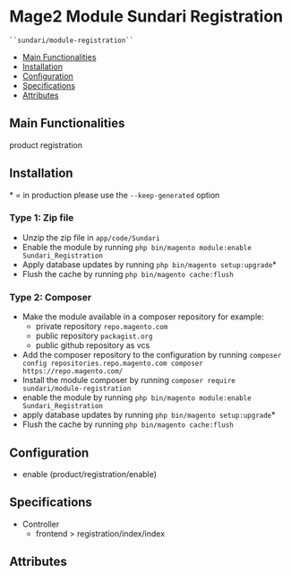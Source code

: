 # Mage2 Module Sundari Registration

    ``sundari/module-registration``

 - [Main Functionalities](#markdown-header-main-functionalities)
 - [Installation](#markdown-header-installation)
 - [Configuration](#markdown-header-configuration)
 - [Specifications](#markdown-header-specifications)
 - [Attributes](#markdown-header-attributes)


## Main Functionalities
product registration

## Installation
\* = in production please use the `--keep-generated` option

### Type 1: Zip file

 - Unzip the zip file in `app/code/Sundari`
 - Enable the module by running `php bin/magento module:enable Sundari_Registration`
 - Apply database updates by running `php bin/magento setup:upgrade`\*
 - Flush the cache by running `php bin/magento cache:flush`

### Type 2: Composer

 - Make the module available in a composer repository for example:
    - private repository `repo.magento.com`
    - public repository `packagist.org`
    - public github repository as vcs
 - Add the composer repository to the configuration by running `composer config repositories.repo.magento.com composer https://repo.magento.com/`
 - Install the module composer by running `composer require sundari/module-registration`
 - enable the module by running `php bin/magento module:enable Sundari_Registration`
 - apply database updates by running `php bin/magento setup:upgrade`\*
 - Flush the cache by running `php bin/magento cache:flush`


## Configuration

 - enable (product/registration/enable)


## Specifications

 - Controller
	- frontend > registration/index/index


## Attributes



